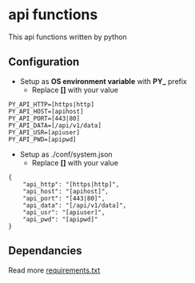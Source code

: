 # api functions

This api functions written by python

## Configuration

- Setup as **OS environment variable** with **PY\_** prefix
  - Replace **[]** with your value

```
PY_API_HTTP=[https|http]
PY_API_HOST=[apihost]
PY_API_PORT=[443|80]
PY_API_DATA=[/api/v1/data]
PY_API_USR=[apiuser]
PY_API_PWD=[apipwd]
```

- Setup as ./conf/system.json
  - Replace **[]** with your value

```
{
    "api_http": "[https|http]",
    "api_host": "[apihost]",
    "api_port": "[443|80]",
    "api_data": "[/api/v1/data]",
    "api_usr": "[apiuser]",
    "api_pwd": "[apipwd]"
}
```

## Dependancies

Read more [requirements.txt](./requirements.txt)
